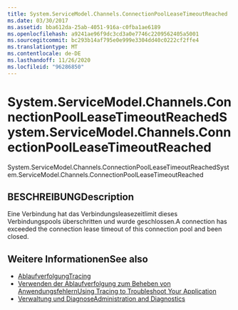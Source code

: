 ```yaml
---
title: System.ServiceModel.Channels.ConnectionPoolLeaseTimeoutReached
ms.date: 03/30/2017
ms.assetid: bba612da-25ab-4051-916a-c0fba1ae6189
ms.openlocfilehash: a9241ae96f9dc3cd3a0e7746c2209562405a5001
ms.sourcegitcommit: bc293b14af795e0e999e3304dd40c0222cf2ffe4
ms.translationtype: MT
ms.contentlocale: de-DE
ms.lasthandoff: 11/26/2020
ms.locfileid: "96286850"
---
```

# <a name="systemservicemodelchannelsconnectionpoolleasetimeoutreached"></a><span data-ttu-id="74a17-102">System.ServiceModel.Channels.ConnectionPoolLeaseTimeoutReached</span><span class="sxs-lookup"><span data-stu-id="74a17-102">System.ServiceModel.Channels.ConnectionPoolLeaseTimeoutReached</span></span>

<span data-ttu-id="74a17-103">System.ServiceModel.Channels.ConnectionPoolLeaseTimeoutReached</span><span class="sxs-lookup"><span data-stu-id="74a17-103">System.ServiceModel.Channels.ConnectionPoolLeaseTimeoutReached</span></span>  
  
## <a name="description"></a><span data-ttu-id="74a17-104">BESCHREIBUNG</span><span class="sxs-lookup"><span data-stu-id="74a17-104">Description</span></span>  

 <span data-ttu-id="74a17-105">Eine Verbindung hat das Verbindungsleasezeitlimit dieses Verbindungspools überschritten und wurde geschlossen.</span><span class="sxs-lookup"><span data-stu-id="74a17-105">A connection has exceeded the connection lease timeout of this connection pool and been closed.</span></span>  
  
## <a name="see-also"></a><span data-ttu-id="74a17-106">Weitere Informationen</span><span class="sxs-lookup"><span data-stu-id="74a17-106">See also</span></span>

- [<span data-ttu-id="74a17-107">Ablaufverfolgung</span><span class="sxs-lookup"><span data-stu-id="74a17-107">Tracing</span></span>](index.md)
- [<span data-ttu-id="74a17-108">Verwenden der Ablaufverfolgung zum Beheben von Anwendungsfehlern</span><span class="sxs-lookup"><span data-stu-id="74a17-108">Using Tracing to Troubleshoot Your Application</span></span>](using-tracing-to-troubleshoot-your-application.md)
- [<span data-ttu-id="74a17-109">Verwaltung und Diagnose</span><span class="sxs-lookup"><span data-stu-id="74a17-109">Administration and Diagnostics</span></span>](../index.md)
